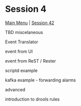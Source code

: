 # Session 4

[Main Menu](../README.md) | [Session 42](../session4/README.md)


TBD
miscelaneous

Event Translator

event from UI

event from ReST / Rester

scriptd example

kafka example - forwarding alarms

advanced

introduction to drools rules
